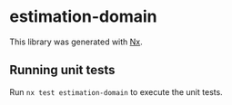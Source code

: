 # estimation-domain

This library was generated with [Nx](https://nx.dev).

## Running unit tests

Run `nx test estimation-domain` to execute the unit tests.
